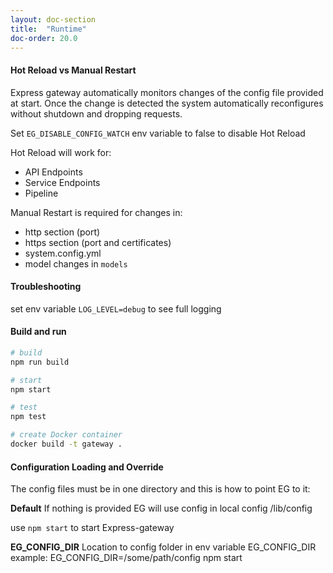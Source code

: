 ```yaml
---
layout: doc-section
title:  "Runtime"
doc-order: 20.0
---
```

#### Hot Reload vs Manual Restart
Express gateway automatically monitors changes of the config file provided at start.
Once the change is detected the system automatically reconfigures without shutdown and dropping requests.

Set `EG_DISABLE_CONFIG_WATCH` env variable to false to disable Hot Reload

Hot Reload will work for:
* API Endpoints
* Service Endpoints
* Pipeline

Manual Restart is required for changes in:
* http section (port)
* https section (port and certificates)
* system.config.yml
* model changes in `models`


#### Troubleshooting
set env variable ```LOG_LEVEL=debug``` to see full logging

#### Build and run

```bash
# build
npm run build

# start
npm start

# test
npm test

# create Docker container
docker build -t gateway .
```

#### Configuration Loading and Override
The config files must be in one directory and this is how to point EG to it:

**Default**
If nothing is provided EG will use config in local config /lib/config

use `npm start` to start Express-gateway

**EG_CONFIG_DIR**
Location to config folder in env variable EG\_CONFIG\_DIR
example:
EG\_CONFIG\_DIR=/some/path/config  npm start
